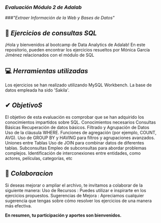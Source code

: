 ### *Evaluación Módulo 2 de Adalab*
###*"Extraer Información de la Web y Bases de Datos"*

## 🌟 *Ejercicios de consultas SQL*

¡Hola y bienvenidos al bootcamp de Data Analytics de Adalab! 
En este repositorio, pueden encontrar los ejercicios resueltos por Mónica García Jiménez relacionados con el módulo de SQL
## 💻 *Herramientas utilizadas*

Los ejercicios se han realizado utilizando MySQL Workbench. 
La base de datos empleada ha sido 'Sakila'.

## ✔ *ObjetivoS*

El objetivo de esta evaluación es comprobar que se han adquirido los conocimientos impartidos sobre SQL.
Conocimientos necesarios
Consultas Básicas
Recuperación de datos básicos.
Filtrado y Agrupación de Datos
Uso de la cláusula WHERE.
Funciones de agregación (por ejemplo, COUNT, AVG).
Uso de GROUP BY y HAVING para filtros y agrupaciones avanzados.
Uniones entre Tablas
Uso de JOIN para combinar datos de diferentes tablas.
Subconsultas
Empleo de subconsultas para abordar problemas complejos. 
Identificación de interconexiones entre entidades, como actores, películas, categorías, etc

## 💭 *Colaboracion*

Si deseas mejorar o ampliar el archivo, te invitamos a colaborar de la siguiente manera:
Uso de Recursos : Puedes utilizar e inspirarte en los ejercicios propuestos.
Sugerencias de Mejora : Apreciamos cualquier sugerencia que tengas sobre cómo resolver los ejercicios de una manera más efectiva.

**En resumen, tu participación y aportes son bienvenidos.**
